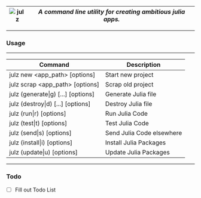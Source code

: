 ![julz](https://raw.githubusercontent.com/djsegal/julz/master/julz_logo.png) | ***A command line utility for creating ambitious julia apps.***
--- | --------

---------------

### Usage

---------------

| Command  | Description |
| ------------- | ------------- |
| julz new <app_path> [options] | Start new project |
| julz scrap <app_path> [options] | Scrap old project |
| julz (generate\|g) <generator> <name> [<field>...] [options] | Generate Julia file |
| julz (destroy\|d) <generator> <name> [<field>...] [options] | Destroy Julia file |
| julz (run\|r) [options] | Run Julia Code |
| julz (test\|t) [options] | Test Julia Code |
| julz (send\|s) [options] | Send Julia Code elsewhere |
| julz (install\|i) [options] | Install Julia Packages |
| julz (update\|u) [options] | Update Julia Packages |

---------------

### Todo

- [ ] Fill out Todo List
